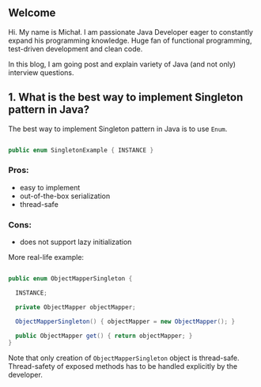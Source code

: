## Welcome

Hi. My name is Michał. I am passionate Java Developer eager to constantly expand his programming knowledge. Huge fan of functional programming, test-driven development and clean code.

In this blog, I am going post and explain variety of Java (and not only) interview questions.

## 1. What is the best way to implement Singleton pattern in Java?

The best way to implement Singleton pattern in Java is to use `Enum`. 

```java

public enum SingletonExample { INSTANCE }

```

### Pros:
* easy to implement
* out-of-the-box serialization
* thread-safe

### Cons:
* does not support lazy initialization

More real-life example:

```java

public enum ObjectMapperSingleton {

  INSTANCE;

  private ObjectMapper objectMapper;

  ObjectMapperSingleton() { objectMapper = new ObjectMapper(); }

  public ObjectMapper get() { return objectMapper; }
}

```

Note that only creation of `ObjectMapperSingleton` object is thread-safe. Thread-safety of exposed methods has to 
be handled explicitly by the developer. 
